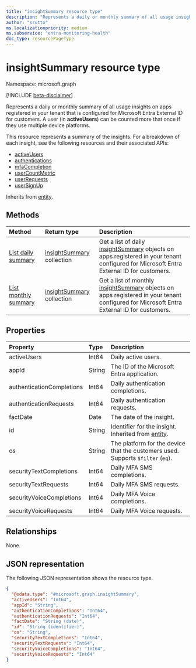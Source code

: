 ```yaml
---
title: "insightSummary resource type"
description: "Represents a daily or monthly summary of all usage insights on apps registered in your tenant that is configured for Microsoft Entra External ID for customers."
author: "srutto"
ms.localizationpriority: medium
ms.subservice: "entra-monitoring-health"
doc_type: resourcePageType
---
```


# insightSummary resource type

Namespace: microsoft.graph

[!INCLUDE [beta-disclaimer](../../includes/beta-disclaimer.md)]

Represents a daily or monthly summary of all usage insights on apps registered in your tenant that is configured for Microsoft Entra External ID for customers. A user (in **activeUsers**) can be counted more that once if they use multiple device platforms.

This resource represents a summary of the insights. For a breakdown of each insight, see the following resources and their associated APIs:
- [activeUsers](../resources/activeusersmetric.md)
- [authentications](../resources/authenticationsmetric.md)
- [mfaCompletion](../resources/mfacompletionmetric.md)
- [userCountMetric](../resources/usercountmetric.md)
- [userRequests](../resources/userrequestsmetric.md)
- [userSignUp](../resources/usersignupmetric.md)

Inherits from [entity](../resources/entity.md).

## Methods
|Method|Return type|Description|
|:---|:---|:---|
|[List daily summary](../api/dailyuserinsightmetricsroot-list-summary.md)|[insightSummary](../resources/insightsummary.md) collection|Get a list of daily [insightSummary](../resources/insightsummary.md) objects on apps registered in your tenant configured for Microsoft Entra External ID for customers.|
|[List monthly summary](../api/monthlyuserinsightmetricsroot-list-summary.md)|[insightSummary](../resources/insightsummary.md) collection|Get a list of monthly  [insightSummary](../resources/insightsummary.md) objects on apps registered in your tenant configured for Microsoft Entra External ID for customers.|

## Properties
|Property|Type|Description|
|:---|:---|:---|
|activeUsers|Int64|Daily active users.|
|appId|String|The ID of the Microsoft Entra application.|
|authenticationCompletions|Int64|Daily authentication completions.|
|authenticationRequests|Int64|Daily authentication requests.|
|factDate|Date|The date of the insight.|
|id|String|Identifier for the insight. Inherited from [entity](../resources/entity.md).|
|os|String|The platform for the device that the customers used. Supports `$filter` (`eq`).|
|securityTextCompletions|Int64|Daily MFA SMS completions.|
|securityTextRequests|Int64|Daily MFA SMS requests.|
|securityVoiceCompletions|Int64|Daily MFA Voice completions.|
|securityVoiceRequests|Int64|Daily MFA Voice requests.|

## Relationships
None.

## JSON representation
The following JSON representation shows the resource type.
<!-- {
  "blockType": "resource",
  "keyProperty": "id",
  "@odata.type": "microsoft.graph.insightSummary",
  "openType": false
}
-->
``` json
{
  "@odata.type": "#microsoft.graph.insightSummary",
  "activeUsers": "Int64",
  "appId": "String",
  "authenticationCompletions": "Int64",
  "authenticationRequests": "Int64",
  "factDate": "String (date)",
  "id": "String (identifier)",
  "os": "String",
  "securityTextCompletions": "Int64",
  "securityTextRequests": "Int64",
  "securityVoiceCompletions": "Int64",
  "securityVoiceRequests": "Int64"
}
```
